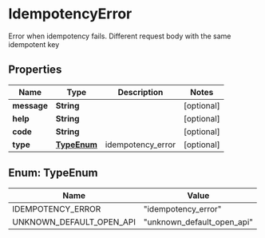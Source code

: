 

# IdempotencyError

Error when idempotency fails. Different request body with the same idempotent key

## Properties

| Name | Type | Description | Notes |
|------------ | ------------- | ------------- | -------------|
|**message** | **String** |  |  [optional] |
|**help** | **String** |  |  [optional] |
|**code** | **String** |  |  [optional] |
|**type** | [**TypeEnum**](#TypeEnum) | idempotency_error |  [optional] |



## Enum: TypeEnum

| Name | Value |
|---- | -----|
| IDEMPOTENCY_ERROR | &quot;idempotency_error&quot; |
| UNKNOWN_DEFAULT_OPEN_API | &quot;unknown_default_open_api&quot; |



